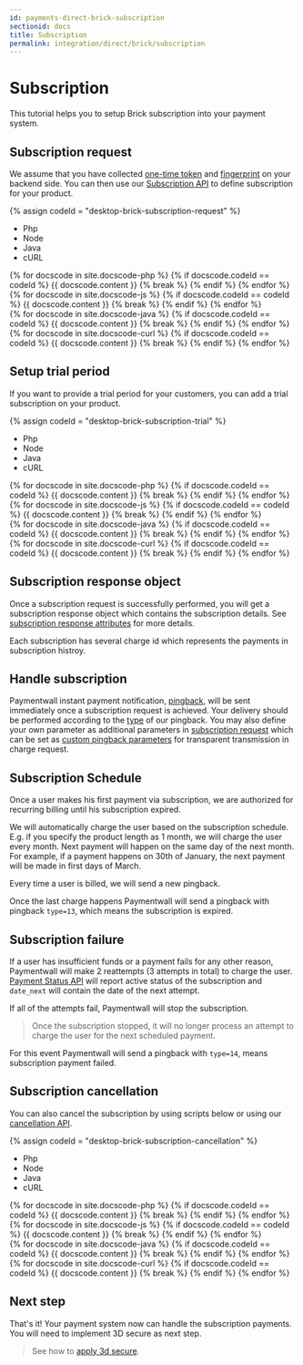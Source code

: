 ```yaml
---
id: payments-direct-brick-subscription
sectionid: docs
title: Subscription
permalink: integration/direct/brick/subscription
---
```


# Subscription

This tutorial helps you to setup Brick subscription into your payment system.

## Subscription request

We assume that you have collected [one-time token](/integration/direct/brick/create-form) and [fingerprint](/integration/direct/brick/create-form) on your backend side. You can then use our [Subscription API](/apis#section-brick-subscription) to define subscription for your product.

{% assign codeId = "desktop-brick-subscription-request" %}
<div class="docs-code" id="{{ codeId }}">
  <ul class="docs-code-tabs">
    <li>
      <a class="docs-code-tabs__tab is-active" lang="php">Php</a>
    </li>
    <li>
      <a class="docs-code-tabs__tab" lang="js">Node</a>
    </li>
    <li>
      <a class="docs-code-tabs__tab" lang="java">Java</a>
    </li>
    <li>
      <a class="docs-code-tabs__tab" lang="curl">cURL</a>
    </li>
  </ul>
  <div class="docs-code-tabs__body js-lang-php is-active">
    {% for docscode in site.docscode-php %}
    {% if docscode.codeId == codeId %}
    {{ docscode.content }}
    {% break %}
    {% endif %}
    {% endfor %}
  </div>
  <div class="docs-code-tabs__body js-lang-js">
    {% for docscode in site.docscode-js %}
    {% if docscode.codeId == codeId %}
    {{ docscode.content }}
    {% break %}
    {% endif %}
    {% endfor %}
  </div>
  <div class="docs-code-tabs__body js-lang-java">
    {% for docscode in site.docscode-java %}
    {% if docscode.codeId == codeId %}
    {{ docscode.content }}
    {% break %}
    {% endif %}
    {% endfor %}
  </div>
  <div class="docs-code-tabs__body js-lang-curl">
    {% for docscode in site.docscode-curl %}
    {% if docscode.codeId == codeId %}
    {{ docscode.content }}
    {% break %}
    {% endif %}
    {% endfor %}
  </div>
</div>

## Setup trial period

If you want to provide a trial period for your customers, you can add a trial subscription on your product.

{% assign codeId = "desktop-brick-subscription-trial" %}
<div class="docs-code" id="{{ codeId }}">
  <ul class="docs-code-tabs">
    <li>
      <a class="docs-code-tabs__tab is-active" lang="php">Php</a>
    </li>
    <li>
      <a class="docs-code-tabs__tab" lang="js">Node</a>
    </li>
    <li>
      <a class="docs-code-tabs__tab" lang="java">Java</a>
    </li>
    <li>
      <a class="docs-code-tabs__tab" lang="curl">cURL</a>
    </li>
  </ul>
  <div class="docs-code-tabs__body js-lang-php is-active">
    {% for docscode in site.docscode-php %}
    {% if docscode.codeId == codeId %}
    {{ docscode.content }}
    {% break %}
    {% endif %}
    {% endfor %}
  </div>
  <div class="docs-code-tabs__body js-lang-js">
    {% for docscode in site.docscode-js %}
    {% if docscode.codeId == codeId %}
    {{ docscode.content }}
    {% break %}
    {% endif %}
    {% endfor %}
  </div>
  <div class="docs-code-tabs__body js-lang-java">
    {% for docscode in site.docscode-java %}
    {% if docscode.codeId == codeId %}
    {{ docscode.content }}
    {% break %}
    {% endif %}
    {% endfor %}
  </div>
  <div class="docs-code-tabs__body js-lang-curl">
    {% for docscode in site.docscode-curl %}
    {% if docscode.codeId == codeId %}
    {{ docscode.content }}
    {% break %}
    {% endif %}
    {% endfor %}
  </div>
</div> 

## Subscription response object

Once a subscription request is successfully performed, you will get a subscription response object which contains the subscription details. See [subscription response attributes](/apis#section-brick-subscription-object) for more details.

Each subscription has several charge id which represents the payments in subscription histroy.

## Handle subscription 

Paymentwall instant payment notification, [pingback](/reference/pingback-home), will be sent immediately once a subscription request is achieved. Your delivery should be performed according to the [type](/reference/pingback-home#pingback-type) of our pingback. You may also define your own parameter as additional parameters in [subscription request](#subscription-request) which can be set as [custom pingback parameters](/reference/pingback/custom-parameter) for transparent transmission in charge request.

## Subscription Schedule

Once a user makes his first payment via subscription, we are authorized for recurring billing until his subscription expired.

We will automatically charge the user based on the subscription schedule. E.g. if you specify the product length as 1 month, we will charge the user every month. Next payment will happen on the same day of the next month. For example, if a payment happens on 30th of January, the next payment will be made in first days of March.

Every time a user is billed, we will send a new pingback.

Once the last charge happens Paymentwall will send a pingback with pingback ```type=13```,  which means the subscription is expired.

## Subscription failure

If a user has insufficient funds or a payment fails for any other reason, Paymentwall will make 2 reattempts (3 attempts in total) to charge the user. [Payment Status API](/apis#section-tools-payment-status) will report active status of the subscription and ```date_next``` will contain the date of the next attempt.

If all of the attempts fail, Paymentwall will stop the subscription.

> Once the subscription stopped, it will no longer process an attempt to charge the user for the next scheduled payment.

For this event Paymentwall will send a pingback with ```type=14```, means subscription payment failed.

## Subscription cancellation

You can also cancel the subscription by using scripts below or using our [cancellation API](/apis#section-tools-cancellation).

{% assign codeId = "desktop-brick-subscription-cancellation" %}
<div class="docs-code" id="{{ codeId }}">
  <ul class="docs-code-tabs">
    <li>
      <a class="docs-code-tabs__tab is-active" lang="php">Php</a>
    </li>
    <li>
      <a class="docs-code-tabs__tab" lang="js">Node</a>
    </li>
    <li>
      <a class="docs-code-tabs__tab" lang="java">Java</a>
    </li>
    <li>
      <a class="docs-code-tabs__tab" lang="curl">cURL</a>
    </li>
  </ul>
  <div class="docs-code-tabs__body js-lang-php is-active">
    {% for docscode in site.docscode-php %}
    {% if docscode.codeId == codeId %}
    {{ docscode.content }}
    {% break %}
    {% endif %}
    {% endfor %}
  </div>
  <div class="docs-code-tabs__body js-lang-js">
    {% for docscode in site.docscode-js %}
    {% if docscode.codeId == codeId %}
    {{ docscode.content }}
    {% break %}
    {% endif %}
    {% endfor %}
  </div>
  <div class="docs-code-tabs__body js-lang-java">
    {% for docscode in site.docscode-java %}
    {% if docscode.codeId == codeId %}
    {{ docscode.content }}
    {% break %}
    {% endif %}
    {% endfor %}
  </div>
  <div class="docs-code-tabs__body js-lang-curl">
    {% for docscode in site.docscode-curl %}
    {% if docscode.codeId == codeId %}
    {{ docscode.content }}
    {% break %}
    {% endif %}
    {% endfor %}
  </div>
</div> 

## Next step

That's it! Your payment system now can handle the subscription payments. You will need to implement 3D secure as next step.

> See how to [apply 3d secure](/integration/direct/brick/3dsecure).